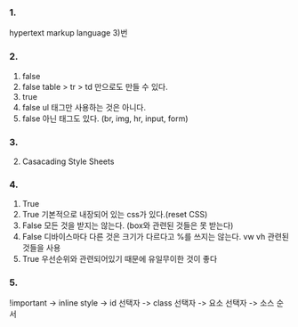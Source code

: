 ### 1.
hypertext markup language
3)번

### 2.

1. false
2. false table > tr > td 만으로도 만들 수 있다.
3. true 
4. false ul 태그만 사용하는 것은 아니다.
5. false 아닌 태그도 있다. (br, img, hr, input, form)

### 3.

2) Casacading Style Sheets

### 4.

1. True 
2. True 기본적으로 내장되어 있는 css가 있다.(reset CSS)
3. False 모든 것을 받지는 않는다. (box와 관련된 것들은 못 받는다)
4. False 디바이스마다 다른 것은 크기가 다르다고 %를 쓰지는 않는다. vw vh 관련된 것들을 사용
5. True 우선순위와 관련되어있기 때문에 유일무이한 것이 좋다

### 5.

!important -> inline style -> id 선택자 -> class 선택자 -> 요소 선택자 -> 소스 순서
